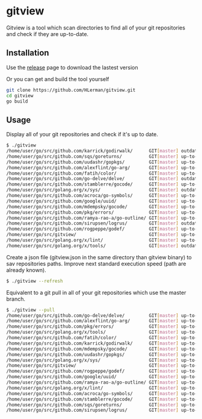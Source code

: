 # gitview

Gitview is a tool which scan directories to find all of your git repositories and check if they are up-to-date.

## Installation

Use the [release](https://github.com/HLerman/gitview/releases) page to download the lastest version

Or you can get and build the tool yourself

```bash
git clone https://github.com/HLerman/gitview.git
cd gitview
go build
```

## Usage

Display all of your git repositories and check if it's up to date.
```bash
$ ./gitview
/home/user/go/src/github.com/karrick/godirwalk/      GIT[master] outdated
/home/user/go/src/github.com/sqs/goreturns/          GIT[master] up-to-date
/home/user/go/src/github.com/uudashr/gopkgs/         GIT[master] up-to-date
/home/user/go/src/github.com/alexflint/go-arg/       GIT[master] up-to-date
/home/user/go/src/github.com/fatih/color/            GIT[master] up-to-date
/home/user/go/src/github.com/go-delve/delve/         GIT[master] outdated
/home/user/go/src/github.com/stamblerre/gocode/      GIT[master] up-to-date
/home/user/go/src/golang.org/x/sys/                  GIT[master] outdated
/home/user/go/src/github.com/acroca/go-symbols/      GIT[master] up-to-date
/home/user/go/src/github.com/google/uuid/            GIT[master] up-to-date
/home/user/go/src/github.com/mdempsky/gocode/        GIT[master] up-to-date
/home/user/go/src/github.com/pkg/errors/             GIT[master] up-to-date
/home/user/go/src/github.com/ramya-rao-a/go-outline/ GIT[master] up-to-date
/home/user/go/src/github.com/sirupsen/logrus/        GIT[master] outdated
/home/user/go/src/github.com/rogpeppe/godef/         GIT[master] up-to-date
/home/user/go/src/gitview/                           GIT[master] up-to-date
/home/user/go/src/golang.org/x/lint/                 GIT[master] up-to-date
/home/user/go/src/golang.org/x/tools/                GIT[master] outdated
```

Create a json file (gitview.json in the same directory than gitview binary) to sav repositories paths. Improve next standard execution speed (path are already known).
```bash
$ ./gitview --refresh
```

Equivalent to a git pull in all of your git repositories which use the master branch.
```bash
$ ./gitview --pull
/home/user/go/src/github.com/go-delve/delve/         GIT[master] up-to-date
/home/user/go/src/github.com/alexflint/go-arg/       GIT[master] up-to-date
/home/user/go/src/github.com/pkg/errors/             GIT[master] up-to-date
/home/user/go/src/golang.org/x/tools/                GIT[master] up-to-date
/home/user/go/src/github.com/fatih/color/            GIT[master] up-to-date
/home/user/go/src/github.com/karrick/godirwalk/      GIT[master] up-to-date
/home/user/go/src/github.com/mdempsky/gocode/        GIT[master] up-to-date
/home/user/go/src/github.com/uudashr/gopkgs/         GIT[master] up-to-date
/home/user/go/src/golang.org/x/sys/                  GIT[master] up-to-date
/home/user/go/src/gitview/                           GIT[master] up-to-date
/home/user/go/src/github.com/rogpeppe/godef/         GIT[master] up-to-date
/home/user/go/src/github.com/google/uuid/            GIT[master] up-to-date
/home/user/go/src/github.com/ramya-rao-a/go-outline/ GIT[master] up-to-date
/home/user/go/src/golang.org/x/lint/                 GIT[master] up-to-date
/home/user/go/src/github.com/acroca/go-symbols/      GIT[master] up-to-date
/home/user/go/src/github.com/stamblerre/gocode/      GIT[master] up-to-date
/home/user/go/src/github.com/sqs/goreturns/          GIT[master] up-to-date
/home/user/go/src/github.com/sirupsen/logrus/        GIT[master] up-to-date
```